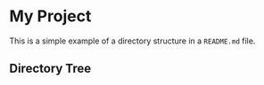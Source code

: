 # My Project

This is a simple example of a directory structure in a `README.md` file.

## Directory Tree




